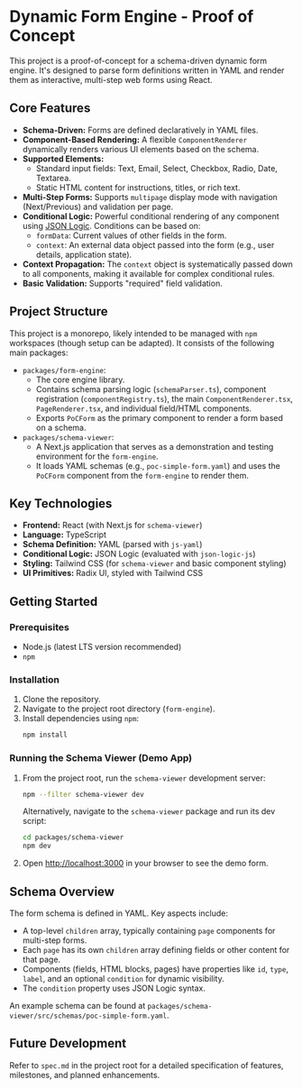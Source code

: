 # Dynamic Form Engine - Proof of Concept

This project is a proof-of-concept for a schema-driven dynamic form engine. It's designed to parse form definitions written in YAML and render them as interactive, multi-step web forms using React.

## Core Features

*   **Schema-Driven:** Forms are defined declaratively in YAML files.
*   **Component-Based Rendering:** A flexible `ComponentRenderer` dynamically renders various UI elements based on the schema.
*   **Supported Elements:**
    *   Standard input fields: Text, Email, Select, Checkbox, Radio, Date, Textarea.
    *   Static HTML content for instructions, titles, or rich text.
*   **Multi-Step Forms:** Supports `multipage` display mode with navigation (Next/Previous) and validation per page.
*   **Conditional Logic:** Powerful conditional rendering of any component using [JSON Logic](https://jsonlogic.com/). Conditions can be based on:
    *   `formData`: Current values of other fields in the form.
    *   `context`: An external data object passed into the form (e.g., user details, application state).
*   **Context Propagation:** The `context` object is systematically passed down to all components, making it available for complex conditional rules.
*   **Basic Validation:** Supports "required" field validation.

## Project Structure

This project is a monorepo, likely intended to be managed with `npm` workspaces (though setup can be adapted). It consists of the following main packages:

*   `packages/form-engine`:
    *   The core engine library.
    *   Contains schema parsing logic (`schemaParser.ts`), component registration (`componentRegistry.ts`), the main `ComponentRenderer.tsx`, `PageRenderer.tsx`, and individual field/HTML components.
    *   Exports `PoCForm` as the primary component to render a form based on a schema.
*   `packages/schema-viewer`:
    *   A Next.js application that serves as a demonstration and testing environment for the `form-engine`.
    *   It loads YAML schemas (e.g., `poc-simple-form.yaml`) and uses the `PoCForm` component from the `form-engine` to render them.

## Key Technologies

*   **Frontend:** React (with Next.js for `schema-viewer`)
*   **Language:** TypeScript
*   **Schema Definition:** YAML (parsed with `js-yaml`)
*   **Conditional Logic:** JSON Logic (evaluated with `json-logic-js`)
*   **Styling:** Tailwind CSS (for `schema-viewer` and basic component styling)
*   **UI Primitives:** Radix UI, styled with Tailwind CSS

## Getting Started

### Prerequisites

*   Node.js (latest LTS version recommended)
*   `npm`

### Installation

1.  Clone the repository.
2.  Navigate to the project root directory (`form-engine`).
3.  Install dependencies using `npm`:
    ```bash
    npm install
    ```

### Running the Schema Viewer (Demo App)

1.  From the project root, run the `schema-viewer` development server:
    ```bash
    npm --filter schema-viewer dev
    ```
    Alternatively, navigate to the `schema-viewer` package and run its dev script:
    ```bash
    cd packages/schema-viewer
    npm dev
    ```
2.  Open [http://localhost:3000](http://localhost:3000) in your browser to see the demo form.

## Schema Overview

The form schema is defined in YAML. Key aspects include:

*   A top-level `children` array, typically containing `page` components for multi-step forms.
*   Each `page` has its own `children` array defining fields or other content for that page.
*   Components (fields, HTML blocks, pages) have properties like `id`, `type`, `label`, and an optional `condition` for dynamic visibility.
*   The `condition` property uses JSON Logic syntax.

An example schema can be found at `packages/schema-viewer/src/schemas/poc-simple-form.yaml`.

## Future Development

Refer to `spec.md` in the project root for a detailed specification of features, milestones, and planned enhancements.
